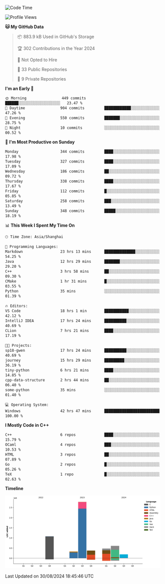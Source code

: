 <!--
**Salvely/Salvely** is a ✨ _special_ ✨ repository because its `README.md` (this file) appears on your GitHub profile.

Here are some ideas to get you started:

- 🔭 I’m currently working on ...
- 🌱 I’m currently learning ...
- 👯 I’m looking to collaborate on ...
- 🤔 I’m looking for help with ...
- 💬 Ask me about ...
- 📫 How to reach me: ...
- 😄 Pronouns: ...
- ⚡ Fun fact: ...
-->

<!--START_SECTION:waka-->
![Code Time](http://img.shields.io/badge/Code%20Time-945%20hrs%2041%20mins-blue)

![Profile Views](http://img.shields.io/badge/Profile%20Views-17-blue)

**🐱 My GitHub Data** 

> 📦 883.9 kB Used in GitHub's Storage 
 > 
> 🏆 302 Contributions in the Year 2024
 > 
> 🚫 Not Opted to Hire
 > 
> 📜 33 Public Repositories 
 > 
> 🔑 9 Private Repositories 
 > 
**I'm an Early 🐤** 

```text
🌞 Morning                449 commits         ██████░░░░░░░░░░░░░░░░░░░   23.47 % 
🌆 Daytime                904 commits         ████████████░░░░░░░░░░░░░   47.26 % 
🌃 Evening                550 commits         ███████░░░░░░░░░░░░░░░░░░   28.75 % 
🌙 Night                  10 commits          ░░░░░░░░░░░░░░░░░░░░░░░░░   00.52 % 
```
📅 **I'm Most Productive on Sunday** 

```text
Monday                   344 commits         ████░░░░░░░░░░░░░░░░░░░░░   17.98 % 
Tuesday                  327 commits         ████░░░░░░░░░░░░░░░░░░░░░   17.09 % 
Wednesday                186 commits         ██░░░░░░░░░░░░░░░░░░░░░░░   09.72 % 
Thursday                 338 commits         ████░░░░░░░░░░░░░░░░░░░░░   17.67 % 
Friday                   112 commits         █░░░░░░░░░░░░░░░░░░░░░░░░   05.85 % 
Saturday                 258 commits         ███░░░░░░░░░░░░░░░░░░░░░░   13.49 % 
Sunday                   348 commits         █████░░░░░░░░░░░░░░░░░░░░   18.19 % 
```


📊 **This Week I Spent My Time On** 

```text
🕑︎ Time Zone: Asia/Shanghai

💬 Programming Languages: 
Markdown                 23 hrs 13 mins      ██████████████░░░░░░░░░░░   54.25 % 
Java                     12 hrs 29 mins      ███████░░░░░░░░░░░░░░░░░░   29.20 % 
C++                      3 hrs 58 mins       ██░░░░░░░░░░░░░░░░░░░░░░░   09.30 % 
CMake                    1 hr 31 mins        █░░░░░░░░░░░░░░░░░░░░░░░░   03.55 % 
Python                   35 mins             ░░░░░░░░░░░░░░░░░░░░░░░░░   01.39 % 

🔥 Editors: 
VS Code                  18 hrs 1 min        ███████████░░░░░░░░░░░░░░   42.12 % 
IntelliJ IDEA            17 hrs 24 mins      ██████████░░░░░░░░░░░░░░░   40.69 % 
CLion                    7 hrs 21 mins       ████░░░░░░░░░░░░░░░░░░░░░   17.19 % 

🐱‍💻 Projects: 
sp18-gwen                17 hrs 24 mins      ██████████░░░░░░░░░░░░░░░   40.69 % 
journey                  15 hrs 29 mins      █████████░░░░░░░░░░░░░░░░   36.19 % 
tiny-python              6 hrs 21 mins       ████░░░░░░░░░░░░░░░░░░░░░   14.85 % 
cpp-data-structure       2 hrs 44 mins       ██░░░░░░░░░░░░░░░░░░░░░░░   06.40 % 
some-python              35 mins             ░░░░░░░░░░░░░░░░░░░░░░░░░   01.40 % 

💻 Operating System: 
Windows                  42 hrs 47 mins      █████████████████████████   100.00 % 
```

**I Mostly Code in C++** 

```text
C++                      6 repos             ████░░░░░░░░░░░░░░░░░░░░░   15.79 % 
OCaml                    4 repos             ███░░░░░░░░░░░░░░░░░░░░░░   10.53 % 
HTML                     3 repos             ██░░░░░░░░░░░░░░░░░░░░░░░   07.89 % 
Go                       2 repos             █░░░░░░░░░░░░░░░░░░░░░░░░   05.26 % 
TeX                      1 repo              █░░░░░░░░░░░░░░░░░░░░░░░░   02.63 % 
```



**Timeline**

![Lines of Code chart](https://raw.githubusercontent.com/Salvely/Salvely/main/assets/bar_graph.png)


 Last Updated on 30/08/2024 18:45:46 UTC
<!--END_SECTION:waka-->
<!-- ### [![Typing SVG](https://readme-typing-svg.demolab.com?font=JetBrains+Mono&size=22&pause=1000&width=435&height=70&lines=Hi!+I'm+Wen+Gao.+Nice+to+see+you!)](https://git.io/typing-svg)

[![Salvely's GitHub stats](https://github-readme-stats.vercel.app/api?username=Salvely&count_private=true&show_icons=true&theme=buefy&include_all_commits=true)](https://github.com/anuraghazr/github-readme-stats)
[![Top Langs](https://github-readme-stats.vercel.app/api/top-langs/?username=Salvely)](https://github.com/anuraghazr/github-readme-stats)


![Leetcode Stats](https://leetcard.jacoblin.cool/Salvely?theme=wtf&font=Kameron&ext=activity&show_rank=true)

![](https://komarev.com/ghpvc/?username=Salvely)
-->

